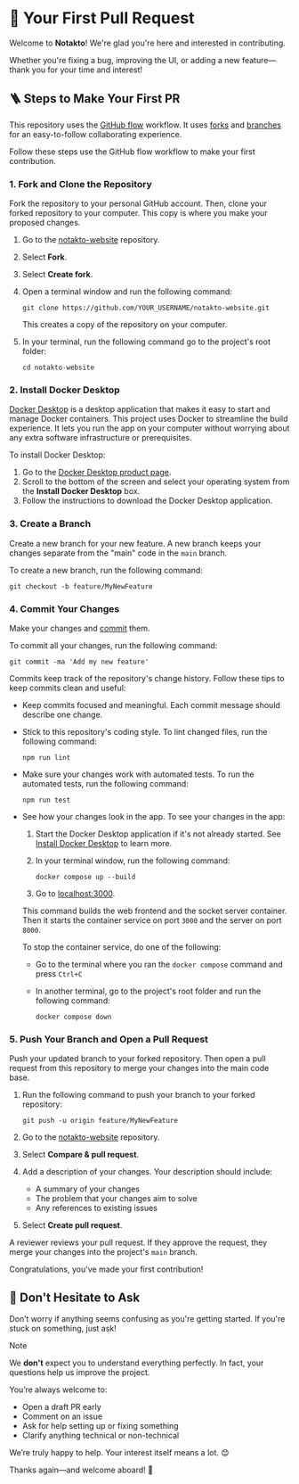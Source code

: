 # 🎉 Your First Pull Request

Welcome to **Notakto**! We're glad you're here and interested in contributing.

Whether you're fixing a bug, improving the UI, or adding a new feature—thank you for your time and interest!

## 🪜 Steps to Make Your First PR

This repository uses the [GitHub flow][1] workflow. It uses [forks][2] and [branches][3] for an easy-to-follow collaborating experience.

Follow these steps use the GitHub flow workflow to make your first contribution.

### 1. Fork and Clone the Repository

Fork the repository to your personal GitHub account. Then, clone your forked repository to your computer. This copy is where you make your proposed changes.

1. Go to the [notakto-website][4] repository.
1. Select **Fork**.
1. Select **Create fork**.
1. Open a terminal window and run the following command:

    ```console
    git clone https://github.com/YOUR_USERNAME/notakto-website.git
    ```

    This creates a copy of the repository on your computer.

1. In your terminal, run the following command go to the project's root folder:

    ```console
    cd notakto-website
    ```

### 2. Install Docker Desktop

[Docker Desktop][8] is a desktop application that makes it easy to start and manage Docker containers. This project uses Docker to streamline the build experience. It lets you run the app on your computer without worrying about any extra software infrastructure or prerequisites.

To install Docker Desktop:

1. Go to the [Docker Desktop product page][9].
1. Scroll to the bottom of the screen and select your operating system from the **Install Docker Desktop** box.
1. Follow the instructions to download the Docker Desktop application.

### 3. Create a Branch

Create a new branch for your new feature. A new branch keeps your changes separate from the "main" code in the `main` branch.

To create a new branch, run the following command:

```console
git checkout -b feature/MyNewFeature
```

### 4. Commit Your Changes

Make your changes and [commit][5] them.

To commit all your changes, run the following command:

```console
git commit -ma 'Add my new feature'
```

Commits keep track of the repository's change history. Follow these tips to keep commits clean and useful:

* Keep commits focused and meaningful. Each commit message should describe one change.
* Stick to this repository's coding style. To lint changed files, run the following command:

    ```console
    npm run lint
    ```

* Make sure your changes work with automated tests. To run the automated tests, run the following command:

    ```console
    npm run test
    ```

* See how your changes look in the app. To see your changes in the app:

    1. Start the Docker Desktop application if it's not already started. See [Install Docker Desktop](#install-docker-desktop) to learn more.
    1. In your terminal window, run the following command:

        ```console
        docker compose up --build
        ```

    1. Go to [localhost:3000][7].

    This command builds the web frontend and the socket server container. Then it starts the container service on port `3000` and the server on port `8000`.

    To stop the container service, do one of the following:

    * Go to the terminal where you ran the `docker compose` command and press `Ctrl+C`
    * In another terminal, go to the project's root folder and run the following command:

        ```console
        docker compose down
        ```

### 5. Push Your Branch and Open a Pull Request

Push your updated branch to your forked repository. Then open a pull request from this repository to merge your changes into the main code base.

1. Run the following command to push your branch to your forked repository:

    ```console
    git push -u origin feature/MyNewFeature
    ```

1. Go to the [notakto-website][4] repository.
1. Select **Compare & pull request**.
1. Add a description of your changes. Your description should include:

    * A summary of your changes
    * The problem that your changes aim to solve
    * Any references to existing issues

1. Select **Create pull request**.

A reviewer reviews your pull request. If they approve the request, they merge your changes into the project's `main` branch.

Congratulations, you've made your first contribution!

## 💬 Don't Hesitate to Ask

Don’t worry if anything seems confusing as you're getting started. If you're stuck on something, just ask!

> [!NOTE]
> We **don't** expect you to understand everything perfectly. In fact, your questions help us improve the project.

You’re always welcome to:

* Open a draft PR early
* Comment on an issue
* Ask for help setting up or fixing something
* Clarify anything technical or non-technical

We’re truly happy to help. Your interest itself means a lot. 😊

Thanks again—and welcome aboard! 🚀

[1]: https://docs.github.com/en/get-started/using-github/github-flow
[2]: https://docs.github.com/en/pull-requests/collaborating-with-pull-requests/working-with-forks/about-forks
[3]: https://docs.github.com/en/pull-requests/collaborating-with-pull-requests/proposing-changes-to-your-work-with-pull-requests/about-branches
[4]: https://github.com/Rakshitg600/notakto-website
[5]: https://docs.github.com/en/pull-requests/committing-changes-to-your-project/creating-and-editing-commits/about-commits
[7]: http://localhost:3000
[8]: https://docs.docker.com/get-started/docker-overview/
[9]: https://docs.docker.com/desktop/
